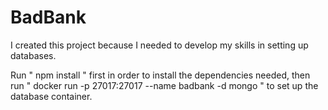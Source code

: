 # BadBank

I created this project because I needed to develop my skills in setting up databases. 

Run " npm install " first in order to install the dependencies needed, then run " docker run -p 27017:27017 --name badbank -d mongo " to set up the database container.
